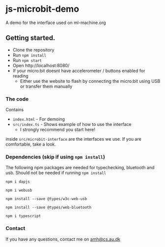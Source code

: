 # js-microbit-demo

A demo for the interface used on ml-machine.org

## Getting started.

- Clone the repository
- Run `npm install`
- Run `npm start`
- Open http://localhost:8080/
- If your micro:bit doesnt have accelerometer / buttons enabled for reading
   - Either use the website to flash by connecting the micro:bit using USB or transfer them manually

### The code

Contains

- `index.html` - For demoing
- `src/index.ts` - Shows example of how to use the interface
  - I strongly recommend you start here!

inside `src/microbit-interface` are the interfaces we use. If you are comfortable, take a look.

### Dependencies (skip if using `npm install`)
The following npm packages are needed for typechecking, bluetooth and usb. Should not be needed if running `npm install`
```shell
npm i dapjs
```
```shell
npm i webusb
```
```shell
npm install --save @types/w3c-web-usb
```
```shell
npm install --save @types/web-bluetooth
```
```shell
npm i typescript
```

### Contact

If you have any questions, contact me on amh@cs.au.dk